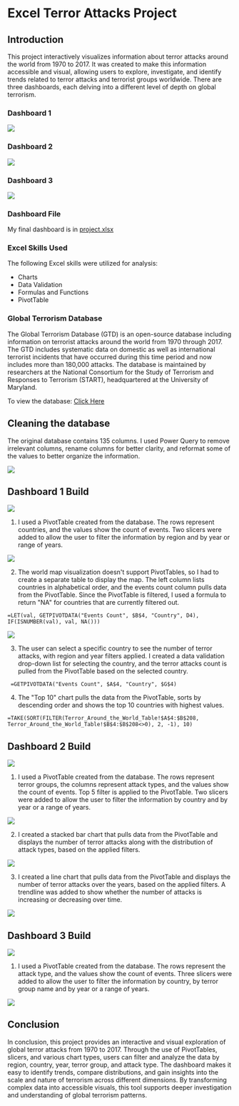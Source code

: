 # Excel Terror Attacks Project

## Introduction
This project interactively visualizes information about terror attacks around the world from 1970 to 2017. It was created to make this information accessible and visual, allowing users to explore, investigate, and identify trends related to terror attacks and terrorist groups worldwide.
There are three dashboards, each delving into a different level of depth on global terrorism.

### Dashboard 1
![](screenshots/dashboard1.JPG)
### Dashboard 2
![](screenshots\dashboard2.jpg)
### Dashboard 3
![](screenshots\dashboard3.jpg)

### Dashboard File
My final dashboard is in [project.xlsx](project.xlsx)

### Excel Skills Used
The following Excel skills were utilized for analysis:
* Charts
* Data Validation
* Formulas and Functions
* PivotTable

### Global Terrorism Database
The Global Terrorism Database (GTD) is an open-source database including information on terrorist attacks around the world from 1970 through 2017. The GTD includes systematic data on domestic as well as international terrorist incidents that have occurred during this time period and now includes more than 180,000 attacks. The database is maintained by researchers at the National Consortium for the Study of Terrorism and Responses to Terrorism (START), headquartered at the University of Maryland.

To view the database: [Click Here](https://www.kaggle.com/datasets/START-UMD/gtd/data)

## Cleaning the database
The original database contains 135 columns. I used Power Query to remove irrelevant columns, rename columns for better clarity, and reformat some of the values to better organize the information.

![](screenshots\powerquery.jpg)

## Dashboard 1 Build
![](screenshots\dashboard1.jpg)

1. I used a PivotTable created from the database.
The rows represent countries, and the values show the count of events.
Two slicers were added to allow the user to filter the information by region and by year or range of years.

![](screenshots\dashboard1_1.jpg)

2. The world map visualization doesn't support PivotTables, so I had to create a separate table to display the map.
The left column lists countries in alphabetical order, and the events count column pulls data from the PivotTable.
Since the PivotTable is filtered, I used a formula to return "NA" for countries that are currently filtered out.

``=LET(val, GETPIVOTDATA("Events Count", $B$4, "Country", D4), IF(ISNUMBER(val), val, NA()))``

![](screenshots\dashboard1_2.jpg)

3. The user can select a specific country to see the number of terror attacks, with region and year filters applied.
I created a data validation drop-down list for selecting the country, and the terror attacks count is pulled from the PivotTable based on the selected country.

`` =GETPIVOTDATA("Events Count", $A$4, "Country", $G$4)``

4. The "Top 10" chart pulls the data from the PivotTable, sorts by descending order and shows the top 10 countries with highest values.

``=TAKE(SORT(FILTER(Terror_Around_the_World_Table!$A$4:$B$208, Terror_Around_the_World_Table!$B$4:$B$208<>0), 2, -1), 10)``

## Dashboard 2 Build
![](screenshots\dashboard2.jpg)

1. I used a PivotTable created from the database.
The rows represent terror groups, the columns represent attack types, and the values show the count of events. Top 5 filter is applied to the PivotTable.
Two slicers were added to allow the user to filter the information by country and by year or a range of years.

![](screenshots\dashboard2_1.jpg)

2. I created a stacked bar chart that pulls data from the PivotTable and displays the number of terror attacks along with the distribution of attack types, based on the applied filters.

![](screenshots\dashboard2_2.jpg)

3. I created a line chart that pulls data from the PivotTable and displays the number of terror attacks over the years, based on the applied filters.
A trendline was added to show whether the number of attacks is increasing or decreasing over time.

![](screenshots\dashboard2_3.jpg)

## Dashboard 3 Build
![](screenshots\dashboard3.jpg)

1. I used a PivotTable created from the database.
The rows represent the attack type, and the values show the count of events.
Three slicers were added to allow the user to filter the information by country, by terror group name and by year or a range of years.

![](screenshots\dashboard3_1.jpg)

## Conclusion
In conclusion, this project provides an interactive and visual exploration of global terror attacks from 1970 to 2017. Through the use of PivotTables, slicers, and various chart types, users can filter and analyze the data by region, country, year, terror group, and attack type. The dashboard makes it easy to identify trends, compare distributions, and gain insights into the scale and nature of terrorism across different dimensions. By transforming complex data into accessible visuals, this tool supports deeper investigation and understanding of global terrorism patterns.
